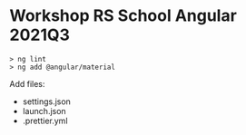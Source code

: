 # Workshop RS School Angular 2021Q3

```shell
> ng lint
> ng add @angular/material
```

Add files:
  - settings.json
  - launch.json
  - .prettier.yml
